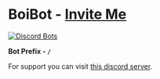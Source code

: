 # BoiBot - [Invite Me](https://discordapp.com/oauth2/authorize?client_id=307044630015377428&scope=bot&permissions=126016)
[![Discord Bots](https://discordbots.org/api/widget/307044630015377428.svg)](https://discordbots.org/bot/307044630015377428)

**Bot Prefix - `/`**

For support you can visit [this discord server](https://discord.gg/TyFxKer).